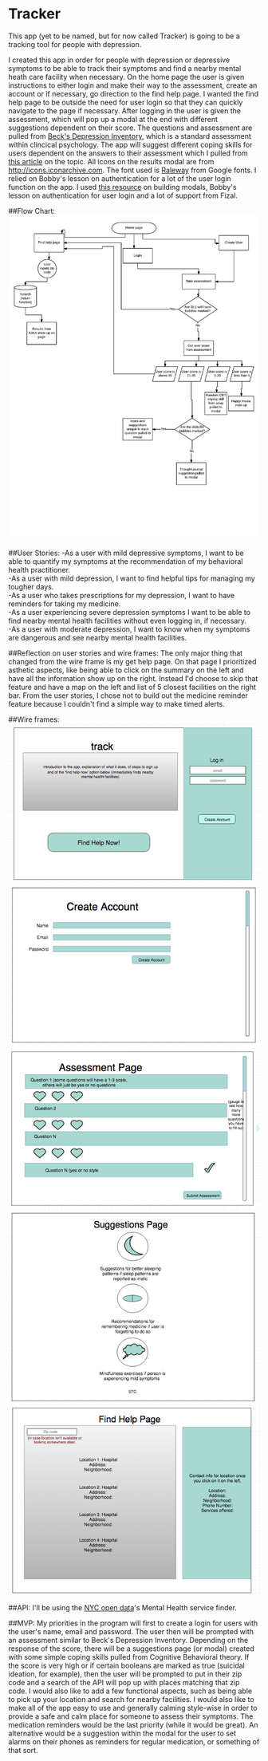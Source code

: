 # Tracker
This app (yet to be named, but for now called Tracker) is going to be a tracking tool for people with depression. 

I created this app in order for people with depression or depressive symptoms to be able to track their symptoms and find a nearby mental heath care facility when necessary. On the home page the user is given instructions to either login and make their way to the assessment, create an account or if necessary, go direction to the find help page. I wanted the find help page to be outside the need for user login so that they can quickly navigate to the page if necessary. After logging in the user is given the assessment, which will pop up a modal at the end with different suggestions dependent on their score. The questions and assessment are pulled from <a href="http://www.apa.org/pi/about/publications/caregivers/practice-settings/assessment/tools/beck-depression.aspx">Beck's Depression Inventory</a>, which is a standard assessment within clincical psychology. The app will suggest different coping skills for users dependent on the answers to their assessment which I pulled from <a href="http://www.everydayhealth.com/hs/major-depression-living-well/cognitive-behavioral-therapy-techniques/">this article</a> on the topic. All icons on the results modal are from http://icons.iconarchive.com. The font used is <a href="https://fonts.google.com/specimen/Raleway?query=raleway">Raleway</a> from Google fonts. I relied on Bobby's lesson on authentication for a lot of the user login function on the app. I used <a href="http://www.w3schools.com/howto/howto_css_modals.asp">this resource</a> on building modals, Bobby's lesson on authentication for user login and a lot of support from Fizal.


##Flow Chart:
<img src="https://github.com/echerney/track/blob/master/Blank%20Flowchart%20-%20New%20Page.png?raw=true">


##User Stories:
-As a user with mild depressive symptoms, I want to be able to quantify my symptoms at the recommendation of my behavioral health practitioner.</br>
-As a user with mild depression, I want to find helpful tips for managing my tougher days.</br>
-As a user who takes prescriptions for my depression, I want to have reminders for taking my medicine.</br>
-As a user experiencing severe depression symptoms I want to be able to find nearby mental health facilities without even logging in, if necessary.</br>
-As a user with moderate depression, I want to know when my symptoms are dangerous and see nearby mental health facilities.</br>

##Reflection on user stories and wire frames:
The only major thing that changed from the wire frame is my get help page. On that page I prioritized asthetic aspects, like being able to click on the summary on the left and have all the information show up on the right. Instead I'd choose to skip that feature and have a map on the left and list of 5 closest facilities on the right bar. From the user stories, I chose not to build out the medicine reminder feature because I couldn't find a simple way to make timed alerts. 


##Wire frames:
<img src="https://github.com/echerney/track/blob/master/Screen%20Shot%202016-06-28%20at%2010.35.44%20PM.png?raw=true">
<img src="https://github.com/echerney/track/blob/master/Screen%20Shot%202016-06-28%20at%2010.44.15%20PM.png?raw=true">
<img src="https://github.com/echerney/track/blob/master/Screen%20Shot%202016-06-28%20at%2010.52.05%20PM.png?raw=true">
<img src="https://github.com/echerney/track/blob/master/Screen%20Shot%202016-06-28%20at%2011.06.02%20PM.png?raw=true">
<img src="https://github.com/echerney/track/blob/master/Screen%20Shot%202016-06-28%20at%2011.13.25%20PM.png?raw=true">

##API:
I'll be using the <a href="https://data.cityofnewyork.us/Health/Mental-Health-Service-Finder-Data/8nqg-ia7v">NYC open data</a>'s Mental Health service finder.

##MVP:
My priorities in the program will first to create a login for users with the user's name, email and password. The user then will be prompted with an assessment similar to Beck's Depression Inventory. Depending on the response of the score, there will be a suggestions page (or modal) created with some simple coping skills pulled from Cognitive Behavioral theory. If the score is very high or if certain booleans are marked as true (suicidal ideation, for example), then the user will be prompted to put in their zip code and a search of the API will pop up with places matching that zip code.
I would also like to add a few functional aspects, such as being able to pick up your location and search for nearby facilities. I would also like to make all of the app easy to use and generally calming style-wise in order to provide a safe and calm place for someone to assess their symptoms. The medication reminders would be the last priority (while it would be great). An alternative would be a suggestion within the modal for the user to set alarms on their phones as reminders for regular medication, or something of that sort.

